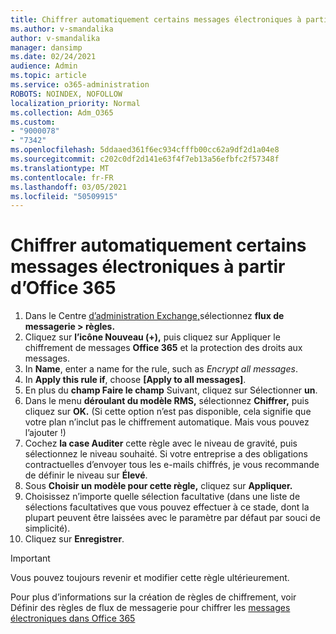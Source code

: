```yaml
---
title: Chiffrer automatiquement certains messages électroniques à partir d’Office 365
ms.author: v-smandalika
author: v-smandalika
manager: dansimp
ms.date: 02/24/2021
audience: Admin
ms.topic: article
ms.service: o365-administration
ROBOTS: NOINDEX, NOFOLLOW
localization_priority: Normal
ms.collection: Adm_O365
ms.custom:
- "9000078"
- "7342"
ms.openlocfilehash: 5ddaaed361f6ec934cfffb00cc62a9df2d1a04e8
ms.sourcegitcommit: c202c0df2d141e63f4f7eb13a56efbfc2f57348f
ms.translationtype: MT
ms.contentlocale: fr-FR
ms.lasthandoff: 03/05/2021
ms.locfileid: "50509915"
---
```

# <a name="automatically-encrypt-certain-email-messages-from-office-365"></a>Chiffrer automatiquement certains messages électroniques à partir d’Office 365

1. Dans le Centre [d’administration Exchange,](https://outlook.office365.com/ecp/)sélectionnez **flux de messagerie > règles.** 
2. Cliquez sur **l’icône Nouveau (+),** puis cliquez sur Appliquer le chiffrement de messages **Office 365** et la protection des droits aux messages.
3. In **Name**, enter a name for the rule, such as *Encrypt all messages*.
4. In **Apply this rule if**, choose **[Apply to all messages]**. 
5. En plus du **champ Faire le champ** Suivant, cliquez sur Sélectionner **un**. 
6. Dans le menu **déroulant du modèle RMS,** sélectionnez **Chiffrer,** puis cliquez sur **OK.** (Si cette option n’est pas disponible, cela signifie que votre plan n’inclut pas le chiffrement automatique. Mais vous pouvez l’ajouter !)
7. Cochez **la case Auditer** cette règle avec le niveau de gravité, puis sélectionnez le niveau souhaité. Si votre entreprise a des obligations contractuelles d’envoyer tous les e-mails chiffrés, je vous recommande de définir le niveau sur **Élevé**.
8. Sous **Choisir un modèle pour cette règle,** cliquez sur **Appliquer.** 
9. Choisissez n’importe quelle sélection facultative (dans une liste de sélections facultatives que vous pouvez effectuer à ce stade, dont la plupart peuvent être laissées avec le paramètre par défaut par souci de simplicité).
10. Cliquez sur **Enregistrer**.

> [!IMPORTANT]
> Vous pouvez toujours revenir et modifier cette règle ultérieurement.

Pour plus d’informations sur la création de règles de chiffrement, voir Définir des règles de flux de messagerie pour chiffrer les [messages électroniques dans Office 365](https://docs.microsoft.com/microsoft-365/compliance/define-mail-flow-rules-to-encrypt-email)

